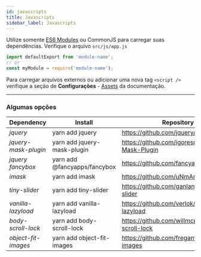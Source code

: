 ```yaml
---
id: javascripts
title: Javascripts
sidebar_label: Javascripts
---
```


Utilize somente [ES6 Modules](https://developer.mozilla.org/pt-BR/docs/Web/JavaScript/Reference/Statements/import) ou CommonJS para carregar suas dependências. Verifique o arquivo `src/js/app.js`

```js
import defaultExport from 'module-name';
// or
const myModule = require('module-name');
```

Para carregar arquivos externos ou adicionar uma nova tag `<script />`  
verifique a seção de **Configurações** - [Assets](assets) da documentação.

---

### Algumas opções

|Dependency          | Install                      | Repository                                        |
|--------------------|------------------------------|---------------------------------------------------|
*jquery*             | yarn add jquery              | https://github.com/jquery/jquery                  |
*jquery-mask-plugin* | yarn add jquery-mask-plugin  | https://github.com/igorescobar/jQuery-Mask-Plugin |
*jquery fancybox*    | yarn add @fancyapps/fancybox | https://github.com/fancyapps/fancybox             |
*imask*              | yarn add imask               | https://github.com/uNmAnNeR/imaskjs               |
*tiny-slider*        | yarn add tiny-slider         | https://github.com/ganlanyuan/tiny-slider         |
*vanilla-lazyload*   | yarn add vanilla-lazyload    | https://github.com/verlok/vanilla-lazyload        |
*body-scroll-lock*   | yarn add body-scroll-lock    | https://github.com/willmcpo/body-scroll-lock      |
*object-fit-images*  | yarn add object-fit-images   | https://github.com/fregante/object-fit-images     |
